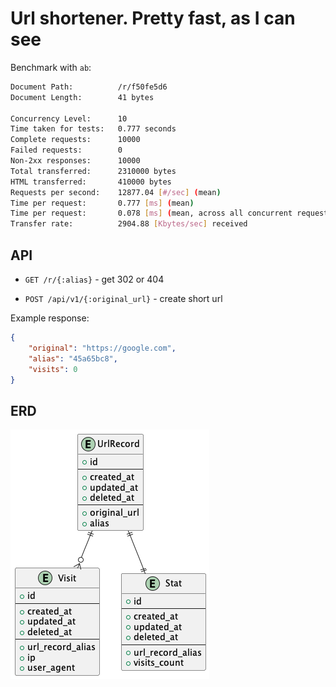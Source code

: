Url shortener. Pretty fast, as I can see
===

Benchmark with `ab`:

```bash
Document Path:          /r/f50fe5d6
Document Length:        41 bytes

Concurrency Level:      10
Time taken for tests:   0.777 seconds
Complete requests:      10000
Failed requests:        0
Non-2xx responses:      10000
Total transferred:      2310000 bytes
HTML transferred:       410000 bytes
Requests per second:    12877.04 [#/sec] (mean)
Time per request:       0.777 [ms] (mean)
Time per request:       0.078 [ms] (mean, across all concurrent requests)
Transfer rate:          2904.88 [Kbytes/sec] received
```

API
---

- `GET /r/{:alias}` - get 302 or 404

- `POST /api/v1/{:original_url}` - create short url

Example response:

```json
{
    "original": "https://google.com",
    "alias": "45a65bc8",
    "visits": 0
}
```

ERD
---

![ERD](docs/images/ERD.png)
